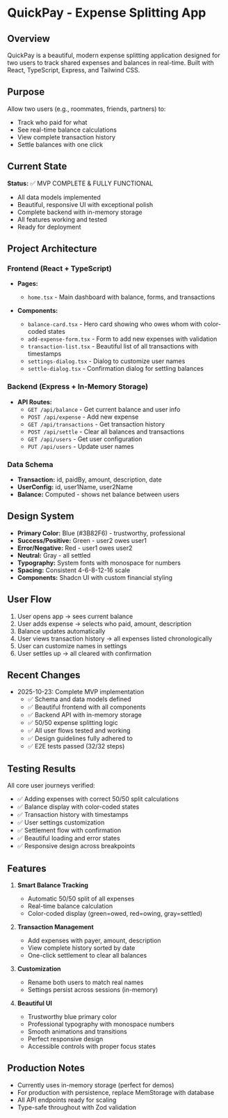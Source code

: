 # QuickPay - Expense Splitting App

## Overview
QuickPay is a beautiful, modern expense splitting application designed for two users to track shared expenses and balances in real-time. Built with React, TypeScript, Express, and Tailwind CSS.

## Purpose
Allow two users (e.g., roommates, friends, partners) to:
- Track who paid for what
- See real-time balance calculations
- View complete transaction history
- Settle balances with one click

## Current State
**Status:** ✅ MVP COMPLETE & FULLY FUNCTIONAL
- All data models implemented
- Beautiful, responsive UI with exceptional polish
- Complete backend with in-memory storage
- All features working and tested
- Ready for deployment

## Project Architecture

### Frontend (React + TypeScript)
- **Pages:**
  - `home.tsx` - Main dashboard with balance, forms, and transactions
  
- **Components:**
  - `balance-card.tsx` - Hero card showing who owes whom with color-coded states
  - `add-expense-form.tsx` - Form to add new expenses with validation
  - `transaction-list.tsx` - Beautiful list of all transactions with timestamps
  - `settings-dialog.tsx` - Dialog to customize user names
  - `settle-dialog.tsx` - Confirmation dialog for settling balances

### Backend (Express + In-Memory Storage)
- **API Routes:**
  - `GET /api/balance` - Get current balance and user info
  - `POST /api/expense` - Add new expense
  - `GET /api/transactions` - Get transaction history
  - `POST /api/settle` - Clear all balances and transactions
  - `GET /api/users` - Get user configuration
  - `PUT /api/users` - Update user names

### Data Schema
- **Transaction:** id, paidBy, amount, description, date
- **UserConfig:** id, user1Name, user2Name
- **Balance:** Computed - shows net balance between users

## Design System
- **Primary Color:** Blue (#3B82F6) - trustworthy, professional
- **Success/Positive:** Green - user2 owes user1
- **Error/Negative:** Red - user1 owes user2
- **Neutral:** Gray - all settled
- **Typography:** System fonts with monospace for numbers
- **Spacing:** Consistent 4-6-8-12-16 scale
- **Components:** Shadcn UI with custom financial styling

## User Flow
1. User opens app → sees current balance
2. User adds expense → selects who paid, amount, description
3. Balance updates automatically
4. User views transaction history → all expenses listed chronologically
5. User can customize names in settings
6. User settles up → all cleared with confirmation

## Recent Changes
- 2025-10-23: Complete MVP implementation
  - ✅ Schema and data models defined
  - ✅ Beautiful frontend with all components
  - ✅ Backend API with in-memory storage
  - ✅ 50/50 expense splitting logic
  - ✅ All user flows tested and working
  - ✅ Design guidelines fully adhered to
  - ✅ E2E tests passed (32/32 steps)

## Testing Results
All core user journeys verified:
- ✅ Adding expenses with correct 50/50 split calculations
- ✅ Balance display with color-coded states
- ✅ Transaction history with timestamps
- ✅ User settings customization
- ✅ Settlement flow with confirmation
- ✅ Beautiful loading and error states
- ✅ Responsive design across breakpoints

## Features
1. **Smart Balance Tracking**
   - Automatic 50/50 split of all expenses
   - Real-time balance calculation
   - Color-coded display (green=owed, red=owing, gray=settled)

2. **Transaction Management**
   - Add expenses with payer, amount, description
   - View complete history sorted by date
   - One-click settlement to clear all balances

3. **Customization**
   - Rename both users to match real names
   - Settings persist across sessions (in-memory)

4. **Beautiful UI**
   - Trustworthy blue primary color
   - Professional typography with monospace numbers
   - Smooth animations and transitions
   - Perfect responsive design
   - Accessible controls with proper focus states

## Production Notes
- Currently uses in-memory storage (perfect for demos)
- For production with persistence, replace MemStorage with database
- All API endpoints ready for scaling
- Type-safe throughout with Zod validation
